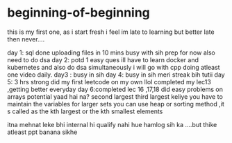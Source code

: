 # beginning-of-beginning
this is my first one, as i start fresh
i feel im late to learning but better late then never....




day 1: sql done uploading files in 10 mins busy with sih prep for now also need to do dsa
day 2: potd 1 easy ques ill have to learn docker and kubernetes and also do dsa simultaneously i will go with cpp doing atleast one video daily.
day3 : busy in sih
day 4: busy in sih
meri streak bih tutii
day 5: 3 hrs strong did my first leetcode on my own llol
completed my lec13 ,getting better everyday 
day 6:completed lec 16 ,17,18 did easy problems on arrays potential yaad hai na?
second largest third largest keliye you have to maintain the variables for larger sets you can use heap or sorting method ,it s called as the kth largest or the kth smallest elements

 itna mehnat leke bhi internal hi qualify nahi hue hamlog sih ka ....but thike atleast ppt banana sikhe
 

